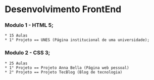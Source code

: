 # Desenvolvimento FrontEnd

### Modulo 1 - HTML 5;
    * 15 Aulas 
    * 1° Projeto == UNES (Página institucional de uma universidade);

### Modulo 2 - CSS 3;
    * 25 Aulas
    * 1° Projeto == Projeto Anna Bella (Página web pessoal)
    * 2° Projeto == Projeto TecBlog (Blog de tecnologia)


